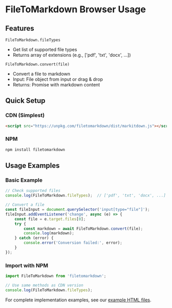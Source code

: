 # FileToMarkdown Browser Usage

## Features
`FileToMarkdown.fileTypes`
- Get list of supported file types
- Returns array of extensions (e.g., ['pdf', 'txt', 'docx', ...])

`FileToMarkdown.convert(file)`
- Convert a file to markdown
- Input: File object from input or drag & drop
- Returns: Promise with markdown content

## Quick Setup

### CDN (Simplest)
```html
<script src="https://unpkg.com/filetomarkdown/dist/markitdown.js"></script>
```

### NPM
```bash
npm install filetomarkdown
```

## Usage Examples

### Basic Example
```javascript
// Check supported files
console.log(FileToMarkdown.fileTypes);  // ['pdf', 'txt', 'docx', ...]

// Convert a file
const fileInput = document.querySelector('input[type="file"]');
fileInput.addEventListener('change', async (e) => {
    const file = e.target.files[0];
    try {
        const markdown = await FileToMarkdown.convert(file);
        console.log(markdown);
    } catch (error) {
        console.error('Conversion failed:', error);
    }
});
```

### Import with NPM
```javascript
import FileToMarkdown from 'filetomarkdown';

// Use same methods as CDN version
console.log(FileToMarkdown.fileTypes);
```

For complete implementation examples, see our [example HTML files](../test.html). 